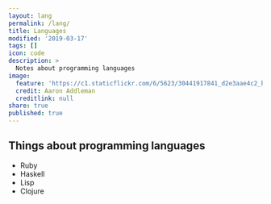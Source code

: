 ```yaml
---
layout: lang
permalink: /lang/
title: Languages
modified: '2019-03-17'
tags: []
icon: code
description: >
  Notes about programming languages
image:
  feature: 'https://c1.staticflickr.com/6/5623/30441917841_d2e3aae4c2_b.jpg'
  credit: Aaron Addleman
  creditlink: null
share: true
published: true
---
```


## Things about programming languages

* Ruby
* Haskell
* Lisp
* Clojure
